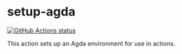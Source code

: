 # setup-agda

[![GitHub Actions status](https://github.com/omelkonian/setup-agda/workflows/CI/badge.svg)](https://github.com/actions/setup-agda)

This action sets up an Agda environment for use in actions.
